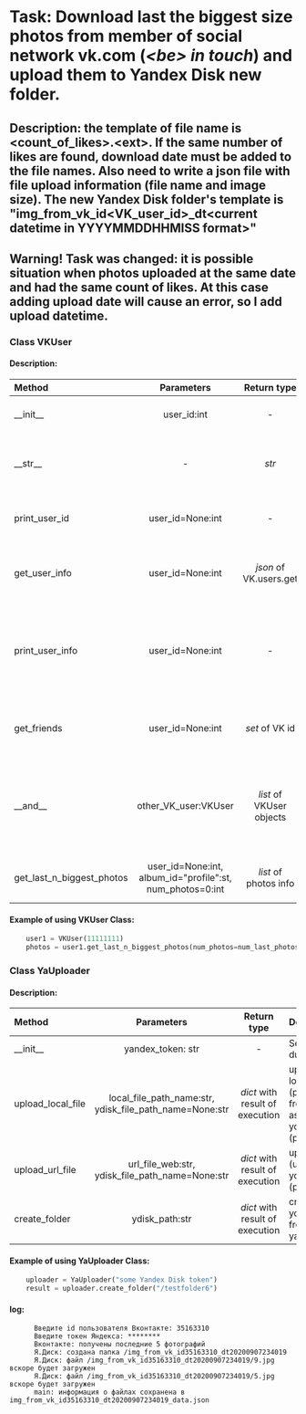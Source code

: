# Task: Download last the biggest size photos from member of social network vk.com (*\<be> in touch*) and upload them to Yandex Disk new folder. 
## Description: the template of file name is \<count_of_likes>.\<ext>. If the same number of likes are found, download date must be added to the file names. Also need to write a json file with file upload information (file name and image size). The new Yandex Disk folder's template is \"img_from_vk_id\<VK_user_id>\_dt\<current datetime in YYYYMMDDHHMISS format>"

## Warning! Task was changed: it is possible situation when photos uploaded at the same date and had the same count of likes. At this case adding upload date will cause an error, so I add upload datetime.

### Class VKUser
#### Description:
Method	  | Parameters | Return type|Description
:-------- |:-----:|:-----:|:-------
\_\_init__ 		 	| user_id:int  | -|Second method during Class creation
\_\_str__     		| -    |_str_|string representation of the Class - link to the homepage of user
print_user_id      	| user_id=None:int    |-| print user id with user = user_id (or current user if user_id is None)
get_user_info		|user_id=None:int|_json_ of VK.users.get|get user description with with user = user_id (or current user if user_id is None)
print_user_info		|user_id=None:int|-|print user information with user = user_id (or current user if user_id is None)  <user_id>: <first_name> <last_name>
get_friends			|user_id=None:int|_set_ of VK id|return set with friends id of  user = user_id (or current user if user_id is None)
\_\_and__			|other_VK_user:VKUser|_list_ of VKUser objects|overriding the "&" method. Method returns a list of class' objects referring to mutual friends current user and other_VK_user
get_last_n_biggest_photos|user_id=None:int, album_id="profile":st, num_photos=0:int|_list_ of photos info|Get last count=num_photos from album_id of user_id

#### Example of using VKUser Class:
```python
    user1 = VKUser(11111111)
    photos = user1.get_last_n_biggest_photos(num_photos=num_last_photos)
```

### Class YaUploader
#### Description:
Method	  | Parameters | Return type|Description
:-------- |:-----:|:-----:|:-------
\_\_init__ 		 	| yandex_token: str  | -|Second method during Class creation
upload_local_file	|local_file_path_name:str, ydisk_file_path_name=None:str|_dict_ with result of execution|upload local_file_path_name (path and file_name) from local computer as ydisk_file_path_name (path and file_name)
upload_url_file		|url_file_web:str, ydisk_file_path_name=None:str|_dict_ with result of execution|upload file from url (url_file_web) as ydisk_file_path_name (path and file_name)
create_folder		|ydisk_path:str|_dict_ with result of execution|create folder as ydisk_path (path from the root of yandex disk)

#### Example of using YaUploader Class:
```python
    uploader = YaUploader("some Yandex Disk token")
    result = uploader.create_folder("/testfolder6")
```


#### log:
```log
      Введите id пользователя Вконтакте: 35163310
      Введите токен Яндекса: ********
      Вконтакте: получены последние 5 фотографий
      Я.Диск: создана папка /img_from_vk_id35163310_dt20200907234019
      Я.Диск: файл /img_from_vk_id35163310_dt20200907234019/9.jpg вскоре будет загружен
      Я.Диск: файл /img_from_vk_id35163310_dt20200907234019/5.jpg вскоре будет загружен
      main: информация о файлах сохранена в img_from_vk_id35163310_dt20200907234019_data.json
```





